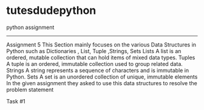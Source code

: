 # tutesdudepython
python assignment

----------------------------------------------------
Assignment 5 
This Section mainly focuses on the various Data Structures in Python such as Dictionaries , List, Tuple ,Strings, Sets 
Lists
A list is an ordered, mutable collection that can hold items of mixed data types.
Tuples
A tuple is an ordered, immutable collection used to group related data.
Strings
A string represents a sequence of characters and is immutable in Python.
Sets
A set is an unordered collection of unique, immutable elements
In the given assignment they asked to use this data structures to resolve the problem statement 


Task #1

